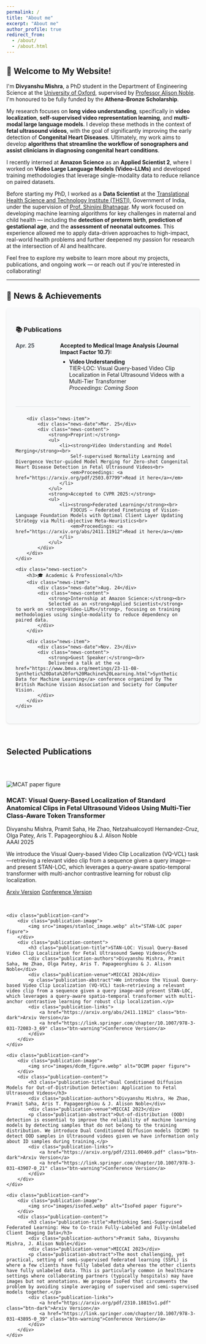 ```yaml
---
permalink: /
title: "About me"
excerpt: "About me"
author_profile: true
redirect_from: 
  - /about/
  - /about.html
---
```


## 📰 Welcome to My Website!

I'm **Divyanshu Mishra**, a PhD student in the Department of Engineering Science at the [University of Oxford](https://www.ox.ac.uk/), supervised by [Professor Alison Noble](https://ibme.ox.ac.uk/person/alison-noble/). I'm honoured to be fully funded by the **Athena-Bronze Scholarship**.

My research focuses on **long video understanding**, specifically in **video localization**, **self-supervised video representation learning**, and **multi-modal large language models**. I develop these methods in the context of **fetal ultrasound videos**, with the goal of significantly improving the early detection of **Congenital Heart Diseases**. Ultimately, my work aims to develop **algorithms that streamline the workflow of sonographers and assist clinicians in diagnosing congenital heart conditions**.

I recently interned at **Amazon Science** as an **Applied Scientist 2**, where I worked on **Video Large Language Models (Video-LLMs)** and developed training methodologies that leverage single-modality data to reduce reliance on paired datasets.

Before starting my PhD, I worked as a **Data Scientist** at the [Translational Health Science and Technology Institute (THSTI)](https://thsti.res.in/), Government of India, under the supervision of [Prof. Shinjini Bhatnagar](https://thsti.res.in/en/faculty-profile/Shinjini-Bhatanagar). My work focused on developing machine learning algorithms for key challenges in maternal and child health — including the **detection of preterm birth**, **prediction of gestational age**, and the **assessment of neonatal outcomes**. This experience allowed me to apply data-driven approaches to high-impact, real-world health problems and further deepened my passion for research at the intersection of AI and healthcare.

Feel free to explore my website to learn more about my projects, publications, and ongoing work — or reach out if you're interested in collaborating!

---
## 📰 News & Achievements

<div class="news-container">
    <div class="news-section">
        <h3>📚 Publications</h3>
        <div class="news-item">
            <div class="news-date">Apr. 25</div>
            <div class="news-content">
                <strong>Accepted to Medical Image Analysis (Journal Impact Factor 10.7):</strong>
                <ul>
                    <li><strong>Video Understanding</strong><br>
                        TIER-LOC: Visual Query-based Video Clip Localization in Fetal Ultrasound Videos with a Multi-Tier Transformer<br>
                        <em>Proceedings: Coming Soon</em>
                    </li>
                </ul>
            </div>
        </div>
        
        <div class="news-item">
            <div class="news-date">Mar. 25</div>
            <div class="news-content">
                <strong>Preprint:</strong>
                <ul>
                    <li><strong>Video Understanding and Model Merging</strong><br>
                        Self-supervised Normality Learning and Divergence Vector-guided Model Merging for Zero-shot Congenital Heart Disease Detection in Fetal Ultrasound Videos<br>
                        <em>Proceedings: <a href="https://arxiv.org/pdf/2503.07799">Read it here</a></em>
                    </li>
                </ul>
                <strong>Accepted to CVPR 2025:</strong>
                <ul>
                    <li><strong>Federated Learning</strong><br>
                        F3OCUS – Federated Finetuning of Vision-Language Foundation Models with Optimal Client Layer Updating Strategy via Multi-objective Meta-Heuristics<br>
                        <em>Proceedings: <a href="https://arxiv.org/abs/2411.11912">Read it here</a></em>
                    </li>
                </ul>
            </div>
        </div>
    </div>

    <div class="news-section">
        <h3>🎓 Academic & Professional</h3>
        <div class="news-item">
            <div class="news-date">Aug. 24</div>
            <div class="news-content">
                <strong>Internship at Amazon Science:</strong><br>
                Selected as an <strong>Applied Scientist</strong> to work on <strong>Video-LLMs</strong>, focusing on training methodologies using single-modality to reduce dependency on paired data.
            </div>
        </div>

        <div class="news-item">
            <div class="news-date">Nov. 23</div>
            <div class="news-content">
                <strong>Guest Speaker:</strong><br>
                Delivered a talk at the <a href="https://www.bmva.org/meetings/23-11-08-Synthetic%20Data%20for%20Machine%20Learning.html">Synthetic Data for Machine Learning</a> conference organized by The British Machine Vision Association and Society for Computer Vision.
            </div>
        </div>
    </div>
</div>

<style>
.news-container {
    display: flex;
    flex-direction: column;
    gap: 2rem;
}

.news-section {
    background: #f8f9fa;
    padding: 1.5rem;
    border-radius: 8px;
    box-shadow: 0 2px 4px rgba(0,0,0,0.1);
}

.news-item {
    display: flex;
    gap: 1rem;
    margin-bottom: 1.5rem;
    padding-bottom: 1.5rem;
    border-bottom: 1px solid #dee2e6;
}

.news-item:last-child {
    border-bottom: none;
    margin-bottom: 0;
    padding-bottom: 0;
}

.news-date {
    min-width: 100px;
    font-weight: bold;
    color: #495057;
}

.news-content {
    flex: 1;
}

.news-content ul {
    margin-top: 0.5rem;
    margin-bottom: 1rem;
}

.news-content li {
    margin-bottom: 0.5rem;
}
</style>

## Selected Publications
<section id="publications"> 
<style>
.publications-container {
    display: flex;
    flex-direction: column;
    gap: 2rem;
}

.publication-card {
    display: flex;
    background: #ffffff;
    border-radius: 12px;
    box-shadow: 0 4px 6px rgba(0,0,0,0.1);
    overflow: hidden;
    transition: transform 0.2s ease;
}

.publication-card:hover {
    transform: translateY(-2px);
}

.publication-image {
    flex: 0 0 300px;
    background: #f8f9fa;
    display: flex;
    align-items: center;
    justify-content: center;
    padding: 1rem;
}

.publication-image img {
    max-width: 100%;
    height: auto;
    object-fit: cover;
}

.publication-content {
    flex: 1;
    padding: 1.5rem;
}

.publication-title {
    font-size: 1.25rem;
    font-weight: 600;
    margin-bottom: 0.75rem;
    color: #2c3e50;
}

.publication-authors {
    font-size: 0.9rem;
    color: #666;
    margin-bottom: 0.75rem;
}

.publication-venue {
    font-style: italic;
    color: #666;
    margin-bottom: 1rem;
}

.publication-abstract {
    font-size: 0.95rem;
    line-height: 1.5;
    color: #444;
    margin-bottom: 1rem;
}

.publication-links {
    display: flex;
    gap: 1rem;
}

.publication-links a {
    padding: 0.5rem 1rem;
    border-radius: 4px;
    text-decoration: none;
    font-weight: 500;
    transition: background-color 0.2s ease;
}

.btn-dark {
    background-color: #343a40;
    color: white;
}

.btn-dark:hover {
    background-color: #23272b;
}

.btn-warning {
    background-color: #ffc107;
    color: #000;
}

.btn-warning:hover {
    background-color: #e0a800;
}
</style>

<div class="publications-container">
    <div class="publication-card">
        <div class="publication-image">
            <img src="images/stanloc_image.webp" alt="MCAT paper figure">
        </div>
        <div class="publication-content">
            <h3 class="publication-title">MCAT: Visual Query-Based Localization of Standard Anatomical Clips in Fetal Ultrasound Videos Using Multi-Tier Class-Aware Token Transformer</h3>
            <div class="publication-authors">Divyanshu Mishra, Pramit Saha, He Zhao, Netzahualcoyotl Hernandez-Cruz, Olga Patey, Aris T. Papageorghiou & J. Alison Noble</div>
            <div class="publication-venue">AAAI 2025</div>
            <p class="publication-abstract">We introduce the Visual Query-based Video Clip Localization (VQ-VCL) task—retrieving a relevant video clip from a sequence given a query image—and present STAN-LOC, which leverages a query-aware spatio-temporal transformer with multi-anchor contrastive learning for robust clip localization.</p>
            <div class="publication-links">
                <a href="https://arxiv.org/abs/2411.11912" class="btn-dark">Arxiv Version</a>
                <a href="https://ojs.aaai.org/index.php/AAAI/article/view/35047" class="btn-warning">Conference Version</a>
            </div>
        </div>
    </div>

    <div class="publication-card">
        <div class="publication-image">
            <img src="images/stanloc_image.webp" alt="STAN-LOC paper figure">
        </div>
        <div class="publication-content">
            <h3 class="publication-title">STAN-LOC: Visual Query-Based Video Clip Localization for Fetal Ultrasound Sweep Videos</h3>
            <div class="publication-authors">Divyanshu Mishra, Pramit Saha, He Zhao, Olga Patey, Aris T. Papageorghiou & J. Alison Noble</div>
            <div class="publication-venue">MICCAI 2024</div>
            <p class="publication-abstract">We introduce the Visual Query-based Video Clip Localization (VQ-VCL) task—retrieving a relevant video clip from a sequence given a query image—and present STAN-LOC, which leverages a query-aware spatio-temporal transformer with multi-anchor contrastive learning for robust clip localization.</p>
            <div class="publication-links">
                <a href="https://arxiv.org/abs/2411.11912" class="btn-dark">Arxiv Version</a>
                <a href="https://link.springer.com/chapter/10.1007/978-3-031-72083-3_69" class="btn-warning">Conference Version</a>
            </div>
        </div>
    </div>

    <div class="publication-card">
        <div class="publication-image">
            <img src="images/dcdm_figure.webp" alt="DCDM paper figure">
        </div>
        <div class="publication-content">
            <h3 class="publication-title">Dual Conditioned Diffusion Models for Out-of-Distribution Detection: Application to Fetal Ultrasound Videos</h3>
            <div class="publication-authors">Divyanshu Mishra, He Zhao, Pramit Saha, Aris T. Papageorghiou & J. Alison Noble</div>
            <div class="publication-venue">MICCAI 2023</div>
            <p class="publication-abstract">Out-of-distribution (OOD) detection is essential to improve the reliability of machine learning models by detecting samples that do not belong to the training distribution. We introduce Dual Conditioned Diffusion models (DCDM) to detect OOD samples in Ultrasound videos given we have information only about ID samples during training.</p>
            <div class="publication-links">
                <a href="https://arxiv.org/pdf/2311.00469.pdf" class="btn-dark">Arxiv Version</a>
                <a href="https://link.springer.com/chapter/10.1007/978-3-031-43907-0_21" class="btn-warning">Conference Version</a>
            </div>
        </div>
    </div>

    <div class="publication-card">
        <div class="publication-image">
            <img src="images/isofed.webp" alt="IsoFed paper figure">
        </div>
        <div class="publication-content">
            <h3 class="publication-title">Rethinking Semi-Supervised Federated Learning: How to Co-train Fully-Labeled and Fully-Unlabeled Client Imaging Data</h3>
            <div class="publication-authors">Pramit Saha, Divyanshu Mishra, J. Alison Noble</div>
            <div class="publication-venue">MICCAI 2023</div>
            <p class="publication-abstract">The most challenging, yet practical, setting of semi-supervised federated learning (SSFL) is where a few clients have fully labeled data whereas the other clients have fully unlabeled data. This is particularly common in healthcare settings where collaborating partners (typically hospitals) may have images but not annotations. We propose IsoFed that circumvents the problem by avoiding simple averaging of supervised and semi-supervised models together.</p>
            <div class="publication-links">
                <a href="https://arxiv.org/pdf/2310.18815v1.pdf" class="btn-dark">Arxiv Version</a>
                <a href="https://link.springer.com/chapter/10.1007/978-3-031-43895-0_39" class="btn-warning">Conference Version</a>
            </div>
        </div>
    </div>
</div>
</section>